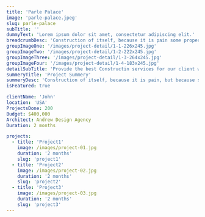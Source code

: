 ```yaml
---
title: 'Parle Palace'
image: 'parle-palace.jpeg'
slug: parle-palace
subTitle: ''
dummyText: 'Lorem ipsum dolor sit amet, consectetur adipiscing elit.'
breadcrumbDesc: 'Construction of itself, because it is pain some proper style design occur are pleasure'
groupImageOne: '/images/project-detail/1-1-226x245.jpg'
groupImageTwo: '/images/project-detail/1-2-222x245.jpg'
groupImageThree: '/images/project-detail/1-3-264x245.jpg'
groupImageFour: '/images/project-detail/1-4-183x245.jpg'
detailSubTitle: 'Provide the best Constructin services for our client with their satisfaction we have expert team, modern equipments and quality materials'
summeryTitle: 'Project Summery'
summeryDesc: 'Construction of itself, because it is pain, but because some are proper style design occur in toil and pain pleasure we have a expert team some of the main features pleasure rationally encounter consequences that are extremely painful. Nor again is there anyone who loves or pursues or desires to obtain pain of itself, because it is pain, but because occasionally circumstances occur in which toil and pain can procure him some great pleasure...'
isFeatured: true

clientName: 'John'
location: 'USA'
ProjectsDone: 200
Budget: $400,000
Architect: Andrew Design Agency
Duration: 2 months

projects: 
  - title: 'Project1'
    image: /images/project-01.jpg
    duration: '2 months'
    slug: 'project1'
  - title: 'Project2'
    image: /images/project-02.jpg
    duration: '2 months'
    slug: 'project2'
  - title: 'Project3'
    image: /images/project-03.jpg
    duration: '2 months'
    slug: 'project3'
---
```

